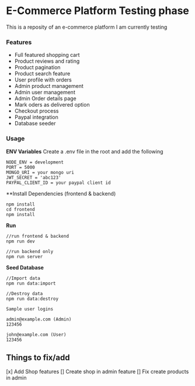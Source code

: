 # E-Commerce Platform Testing phase

This is a reposity of an e-commerce platform I am currently testing

### Features

- Full featured shopping cart
- Product reviews and rating
- Product pagination
- Product search feature
- User profile with orders
- Admin product management
- Admin user management
- Admin Order details page
- Mark oders as delivered option
- Checkout process
- Paypal integration
- Database seeder

### Usage

**ENV Variables**
Create a .env file in the root and add the following

```
NODE_ENV = development
PORT = 5000
MONGO_URI = your mongo uri
JWT_SECRET = 'abc123'
PAYPAL_CLIENT_ID = your paypal client id
```

\*\*Install Dependencies (frontend & backend)

```
npm install
cd frontend
npm install
```

**Run**

```
//run frontend & backend
npm run dev

//run backend only
npm run server
```

**Seed Database**

```
//Import data
npm run data:import

//Destroy data
npm run data:destroy
```

```
Sample user logins

admin@example.com (Admin)
123456

john@example.com (User)
123456
```

## Things to fix/add

[x] Add Shop features
[] Create shop in admin feature
[] Fix create products in admin
